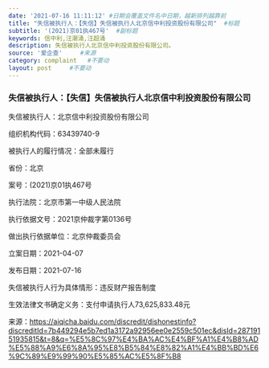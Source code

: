 ```yaml
---
date: '2021-07-16 11:11:12' #日期会覆盖文件名中日期，越新排列越靠前
title: "失信被执行人：【失信】失信被执行人北京信中利投资股份有限公司"  #标题
subtitle: '(2021)京01执467号'  #副标题
keywords: 信中利,汪潮涌,汪超涌
description: 失信被执行人北京信中利投资股份有限公司。
source: '爱企查'     #来源
category: complaint   #不要动
layout: post     #不要动
---
```


### 失信被执行人：【失信】失信被执行人北京信中利投资股份有限公司

失信被执行人：北京信中利投资股份有限公司

组织机构代码：63439740-9

被执行人的履行情况：全部未履行

省份：北京

案号：(2021)京01执467号

执行法院：北京市第一中级人民法院

执行依据文号：2021京仲裁字第0136号

做出执行依据单位：北京仲裁委员会

立案日期：2021-04-07

发布日期：2021-07-16

失信被执行人行为具体情形：违反财产报告制度

生效法律文书确定义务：支付申请执行人73,625,833.48元

来源：https://aiqicha.baidu.com/discredit/dishonestinfo?discreditId=7b449294e5b7ed1a3172a92956ee0e2559c501ec&disId=28719151935815&t=8&q=%E5%8C%97%E4%BA%AC%E4%BF%A1%E4%B8%AD%E5%88%A9%E6%8A%95%E8%B5%84%E8%82%A1%E4%BB%BD%E6%9C%89%E9%99%90%E5%85%AC%E5%8F%B8

